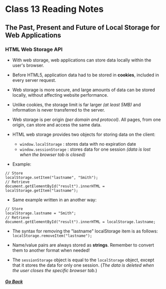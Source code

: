 # Class 13 Reading Notes

## The Past, Present and Future of Local Storage for Web Applications  

### HTML Web Storage API  

- With web storage, web applications can store data locally within the user's browser.  

- Before HTML5, application data had to be stored in **cookies**, included in every server request.  

- Web storage is more secure, and large amounts of data can be stored locally, without affecting website performance.  

- Unlike cookies, the storage limit is far larger *(at least 5MB)* and information is never transferred to the server.  

- Web storage is per origin *(per domain and protocol)*. All pages, from one origin, can store and access the same data.  

- HTML web storage provides two objects for storing data on the client:
    - `window.localStorage` : stores data with no expiration date
    - `window.sessionStorage` : stores data for one session *(data is lost when the browser tab is closed)*

- Example:
```
// Store
localStorage.setItem("lastname", "Smith");
// Retrieve
document.getElementById("result").innerHTML = localStorage.getItem("lastname");
``` 

- Same example written in an another way:
```
// Store
localStorage.lastname = "Smith";
// Retrieve
document.getElementById("result").innerHTML = localStorage.lastname;
``` 

- The syntax for removing the "lastname" localStorage item is as follows:  
`localStorage.removeItem("lastname");`  
  
- Name/value pairs are always stored as **strings**. Remember to convert them to another format when needed!  

- The `sessionStorage` object is equal to the `localStorage` object, except that it stores the data for only one session. (*The data is deleted when the user closes the specific browser tab.*)  
  

##### [Go Back](code_201_reading_notes.md)